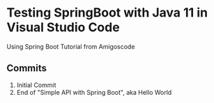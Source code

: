 # Testing SpringBoot with Java 11 in Visual Studio Code

Using Spring Boot Tutorial from Amigoscode

## Commits
1. Initial Commit
2. End of "Simple API with Spring Boot", aka Hello World

